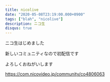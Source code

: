 ```yaml
---
title: nicolive
date: "2020-05-08T23:19:00.000+0900"
tags: ["blah", "nicolive"]
description: ニコ生
disqus: true
---
```


ニコ生はじめました

新しいコミュニティなので初配信です

よろしくおねがいします

https://com.nicovideo.jp/community/co4806063
